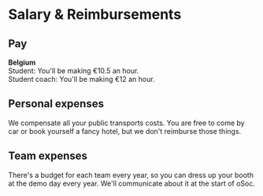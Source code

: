 # Salary & Reimbursements

## Pay

**Belgium**  
Student: You'll be making €10.5 an hour.  
Student coach: You'll be making €12 an hour.

## Personal expenses

We compensate all your public transports costs. You are free to come by car or book yourself a fancy hotel, but we don't reimburse those things.

## Team expenses

There's a budget for each team every year, so you can dress up your booth at the demo day every year. We'll communicate about it at the start of oSoc.





